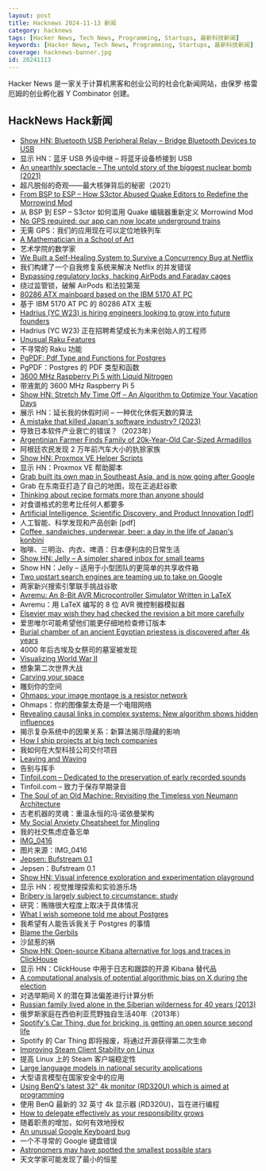 ```yaml
---
layout: post
title: Hacknews 2024-11-13 新闻
category: hacknews
tags: [Hacker News, Tech News, Programming, Startups, 最新科技新闻]
keywords: [Hacker News, Tech News, Programming, Startups, 最新科技新闻]
coverage: hacknews-banner.jpg
id: 20241113
---
```


Hacker News 是一家关于计算机黑客和创业公司的社会化新闻网站，由保罗·格雷厄姆的创业孵化器 Y Combinator 创建。

## HackNews Hack新闻

- [Show HN: Bluetooth USB Peripheral Relay – Bridge Bluetooth Devices to USB](https://github.com/bahaaador/bluetooth-usb-peripheral-relay)
- 显示 HN：蓝牙 USB 外设中继 – 将蓝牙设备桥接到 USB
- [An unearthly spectacle – The untold story of the biggest nuclear bomb (2021)](https://thebulletin.org/2021/11/the-untold-story-of-the-worlds-biggest-nuclear-bomb/)
- 超凡脱俗的奇观——最大核弹背后的秘密（2021）
- [From BSP to ESP – How S3ctor Abused Quake Editors to Redefine the Morrowind Mod](https://openmw.org/2024/from-bsp-to-esp-how-s3ctor-abused-quake-editors-to-redefine-the-morrowind-modding-experience/)
- 从 BSP 到 ESP – S3ctor 如何滥用 Quake 编辑器重新定义 Morrowind Mod
- [No GPS required: our app can now locate underground trains](https://blog.transitapp.com/go-underground/)
- 无需 GPS：我们的应用现在可以定位地铁列车
- [A Mathematician in a School of Art](https://www.mathvalues.org/masterblog/a-mathematician-in-a-school-of-art-an-interview-with-edmund-harriss)
- 艺术学院的数学家
- [We Built a Self-Healing System to Survive a Concurrency Bug at Netflix](https://pushtoprod.substack.com/p/netflix-terrifying-concurrency-bug)
- 我们构建了一个自我修复系统来解决 Netflix 的并发错误
- [Bypassing regulatory locks, hacking AirPods and Faraday cages](https://lagrangepoint.substack.com/p/airpods-hearing-aid-hacking)
- 绕过监管锁，破解 AirPods 和法拉第笼
- [80286 ATX mainboard based on the IBM 5170 AT PC](https://github.com/rodneyknaap/atx-286at-v1-mainboard)
- 基于 IBM 5170 AT PC 的 80286 ATX 主板
- [Hadrius (YC W23) is hiring engineers looking to grow into future founders](https://www.ycombinator.com/companies/hadrius/jobs/7pxGZTl-founding-engineer)
- Hadrius (YC W23) 正在招聘希望成长为未来创始人的工程师
- [Unusual Raku Features](https://buttondown.com/hillelwayne/archive/five-unusual-raku-features/)
- 不寻常的 Raku 功能
- [PgPDF: Pdf Type and Functions for Postgres](https://github.com/Florents-Tselai/pgpdf)
- PgPDF：Postgres 的 PDF 类型和函数
- [3600 MHz Raspberry Pi 5 with Liquid Nitrogen](https://skatterbencher.com/2024/11/11/3600-mhz-raspberry-pi-5-with-liquid-nitrogen/)
- 带液氮的 3600 MHz Raspberry Pi 5
- [Show HN: Stretch My Time Off – An Algorithm to Optimize Your Vacation Days](https://stretchmytimeoff.com)
- 展示 HN：延长我的休假时间 – 一种优化休假天数的算法
- [A mistake that killed Japan's software industry? (2023)](https://www.disruptingjapan.com/the-forgotten-mistake-that-killed-japans-software-industry/)
- 导致日本软件产业衰亡的错误？（2023年）
- [Argentinian Farmer Finds Family of 20k-Year-Old Car-Sized Armadillos](https://allthatsinteresting.com/glyptodon-fossils)
- 阿根廷农民发现 2 万年前汽车大小的犰狳家族
- [Show HN: Proxmox VE Helper Scripts](https://community-scripts.github.io/ProxmoxVE/)
- 显示 HN：Proxmox VE 帮助脚本
- [Grab built its own map in Southeast Asia, and is now going after Google](https://restofworld.org/2024/grab-google-maps-southeast-asia/)
- Grab 在东南亚打造了自己的地图，现在正追赶谷歌
- [Thinking about recipe formats more than anyone should](https://rknight.me/blog/thinking-about-recipe-formats-more-than-anyone-should/)
- 对食谱格式的思考比任何人都要多
- [Artificial Intelligence, Scientific Discovery, and Product Innovation [pdf]](https://aidantr.github.io/files/AI_innovation.pdf)
- 人工智能、科学发现和产品创新 [pdf]
- [Coffee, sandwiches, underwear, beer: a day in the life of Japan's konbini](https://www.theguardian.com/world/2024/nov/08/coffee-sandwiches-underwear-beer-day-in-the-life-japan-konbini-stores)
- 咖啡、三明治、内衣、啤酒：日本便利店的日常生活
- [Show HN: Jelly – A simpler shared inbox for small teams](https://letsjelly.com/)
- Show HN：Jelly – 适用于小型团队的更简单的共享收件箱
- [Two upstart search engines are teaming up to take on Google](https://www.wired.com/story/ecosia-qwant-eusp-take-on-google-search-index/)
- 两家新兴搜索引擎联手挑战谷歌
- [Avremu: An 8-Bit AVR Microcontroller Simulator Written in LaTeX](https://gitlab.brokenpipe.de/stettberger/avremu/tree/master)
- Avremu：用 LaTeX 编写的 8 位 AVR 微控制器模拟器
- [Elsevier may wish they had checked the revision a bit more carefully](https://community.nodebb.org/topic/254c582c-b8f0-4fef-a746-b7a012e4dad5/elsevier-may-wish-they-had-checked-the-revision-a-bit-more-carefully.)
- 爱思唯尔可能希望他们能更仔细地检查修订版本
- [Burial chamber of an ancient Egyptian priestess is discovered after 4k years](https://www.dailymail.co.uk/sciencetech/article-14048371/burial-chamber-ancient-Egyptian-priestess-coffin.html)
- 4000 年后古埃及女祭司的墓室被发现
- [Visualizing World War II](https://nathangoldwag.wordpress.com/2024/10/26/visualizing-the-past-world-war-ii/)
- 想象第二次世界大战
- [Carving your space](https://heather-buchel.com/blog/2024/11/carving-space/)
- 雕刻你的空间
- [Ohmaps: your image montage is a resistor network](https://hunsley.io/posts/2024/image-montage-is-resistor-network/)
- Ohmaps：你的图像蒙太奇是一个电阻网络
- [Revealing causal links in complex systems: New algorithm shows hidden influences](https://techxplore.com/news/2024-10-revealing-causal-links-complex-algorithm.html)
- 揭示复杂系统中的因果关系：新算法揭示隐藏的影响
- [How I ship projects at big tech companies](https://www.seangoedecke.com/how-to-ship/)
- 我如何在大型科技公司交付项目
- [Leaving and Waving](https://deannadikeman.com/leaving-and-waving)
- 告别与挥手
- [Tinfoil.com – Dedicated to the preservation of early recorded sounds](http://tinfoil.com/)
- Tinfoil.com – 致力于保存早期录音
- [The Soul of an Old Machine: Revisiting the Timeless von Neumann Architecture](https://ankush.dev/p/neumann_architecture)
- 古老机器的灵魂：重温永恒的冯·诺依曼架构
- [My Social Anxiety Cheatsheet for Mingling](https://www.adamgrant.info/my-social-anxiety-cheat-sheet-for-mingling)
- 我的社交焦虑症备忘单
- [IMG_0416](https://ben-mini.github.io/2024/img-0416)
- 图片来源：IMG_0416
- [Jepsen: Bufstream 0.1](https://jepsen.io/analyses/bufstream-0.1.0)
- Jepsen：Bufstream 0.1
- [Show HN: Visual inference exploration and experimentation playground](https://github.com/devidw/inferit)
- 显示 HN：视觉推理探索和实验游乐场
- [Bribery is largely subject to circumstance: study](https://english.elpais.com/science-tech/2024-11-11/what-science-reveals-about-our-tendency-toward-corruption.html)
- 研究：贿赂很大程度上取决于具体情况
- [What I wish someone told me about Postgres](https://challahscript.com/what_i_wish_someone_told_me_about_postgres)
- 我希望有人能告诉我关于 Postgres 的事情
- [Blame the Gerbils](https://www.lrb.co.uk/the-paper/v46/n21/tom-shippey/blame-the-gerbils)
- 沙鼠惹的祸
- [Show HN: Open-source Kibana alternative for logs and traces in ClickHouse](https://github.com/hyperdxio/hyperdx/tree/v2)
- 显示 HN：ClickHouse 中用于日志和跟踪的开源 Kibana 替代品
- [A computational analysis of potential algorithmic bias on X during the election](https://eprints.qut.edu.au/253211/)
- 对选举期间 X 的潜在算法偏差进行计算分析
- [Russian family lived alone in the Siberian wilderness for 40 years (2013)](https://www.smithsonianmag.com/history/this-russian-family-lived-alone-in-the-siberian-wilderness-for-40-years-unaware-of-world-war-ii-or-the-moon-landing-7354256/)
- 俄罗斯家庭在西伯利亚荒野独自生活40年（2013年）
- [Spotify's Car Thing, due for bricking, is getting an open source second life](https://arstechnica.com/gaming/2024/11/firmware-hacks-are-rejuvenating-spotifys-car-thing-before-the-company-bricks-it/)
- Spotify 的 Car Thing 即将报废，将通过开源获得第二次生命
- [Improving Steam Client Stability on Linux](https://ttimo.typepad.com/blog/2024/11/the-steam-client-update-earlier-this-week-mentions-fixed-some-miscellaneous-common-crashes-in-the-linux-notes-which-i-wante.html)
- 提高 Linux 上的 Steam 客户端稳定性
- [Large language models in national security applications](https://arxiv.org/abs/2407.03453)
- 大型语言模型在国家安全中的应用
- [Using BenQ's latest 32" 4k monitor (RD320U) which is aimed at programming](https://nickjanetakis.com/blog/benq-rd320u-32-inch-4k-monitor-for-programming)
- 使用 BenQ 最新的 32 英寸 4k 显示器 (RD320U)，旨在进行编程
- [How to delegate effectively as your responsibility grows](https://www.hitsubscribe.com/how-to-delegate-effectively-as-your-responsibility-grows/)
- 随着职责的增加，如何有效地授权
- [An unusual Google Keyboard bug](https://weiyen.net/articles/an-unusual-google-keyboard-bug)
- 一个不寻常的 Google 键盘错误
- [Astronomers may have spotted the smallest possible stars](https://www.science.org/content/article/astronomers-may-have-spotted-smallest-possible-stars)
- 天文学家可能发现了最小的恒星

